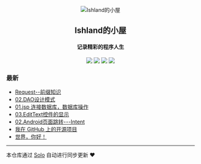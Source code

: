 <p align="center"><img alt="Ishland的小屋" src="https://static.b3log.org/images/brand/solo-32.png"></p><h2 align="center">
Ishland的小屋
</h2>

<h4 align="center">记录精彩的程序人生</h4>
<p align="center"><a title="Ishland的小屋" target="_blank" href="https://github.com/Jeffrey-D/solo-blog"><img src="https://img.shields.io/github/last-commit/Jeffrey-D/solo-blog.svg?style=flat-square&color=FF9900"></a>
<a title="GitHub repo size in bytes" target="_blank" href="https://github.com/Jeffrey-D/solo-blog"><img src="https://img.shields.io/github/repo-size/Jeffrey-D/solo-blog.svg?style=flat-square"></a>
<a title="Solo Version" target="_blank" href="https://github.com/b3log/solo/releases"><img src="https://img.shields.io/badge/solo-3.6.5-f1e05a.svg?style=flat-square&color=blueviolet"></a>
<a title="Hits" target="_blank" href="https://github.com/b3log/hits"><img src="https://hits.b3log.org/Jeffrey-D/solo-blog.svg"></a></p>

### 最新

* [Request--前缀知识](http://solo.duanzy.xyz/articles/2019/10/27/1572164768872.html)
* [02.DAO设计模式](http://solo.duanzy.xyz/articles/2019/10/27/1572164676063.html)
* [01.jsp 连接数据库，数据库操作](http://solo.duanzy.xyz/articles/2019/10/27/1572164640480.html)
* [03.EditText控件的显示](http://solo.duanzy.xyz/articles/2019/10/27/1572164544159.html)
* [02.Android页面跳转---Intent](http://solo.duanzy.xyz/articles/2019/10/27/1572164438876.html)
* [我在 GitHub 上的开源项目](http://solo.duanzy.xyz/my-github-repos)
* [世界，你好！](http://solo.duanzy.xyz/hello-solo)



---

本仓库通过 [Solo](https://github.com/b3log/solo) 自动进行同步更新 ❤️ 